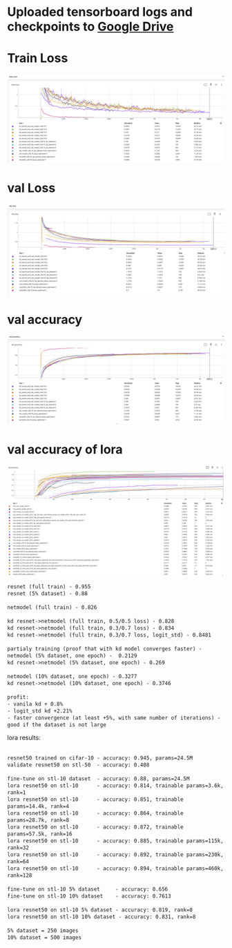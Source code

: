# Uploaded tensorboard logs and checkpoints to [Google Drive](https://drive.google.com/file/d/13yYxejBc9C6WCFMYoM9ZdNa96tkT1RR7/view?usp=drive_link)

# Train Loss
![alt text](results/train_loss.png)


# val Loss
![alt text](results/val_loss.png)

# val accuracy
![alt text](results/val_accuracy.png)

# val accuracy of lora
![alt text](results/lora_results.png)

```
resnet (full train) - 0.955
resnet (5% dataset) - 0.88

netmodel (full train) - 0.826

kd resnet->netmodel (full train, 0.5/0.5 loss) - 0.828
kd resnet->netmodel (full train, 0.3/0.7 loss) - 0.834
kd resnet->netmodel (full train, 0.3/0.7 loss, logit_std) - 0.8481

partialy training (proof that with kd model converges faster) -
netmodel (5% dataset, one epoch) -  0.2129
kd resnet->netmodel (5% dataset, one epoch) - 0.269

netmodel (10% dataset, one epoch) - 0.3277
kd resnet->netmodel (10% dataset, one epoch) - 0.3746

profit:
- vanila kd + 0.8%
- logit_std kd +2.21%
- faster convergence (at least +5%, with same number of iterations) - good if the dataset is not large
```


lora results:
```

resnet50 trained on cifar-10 - accuracy: 0.945, params=24.5M
validate resnet50 on stl-50  - accuracy: 0.408

fine-tune on stl-10 dataset  - accuracy: 0.88, params=24.5M
lora resnet50 on stl-10      - accuracy: 0.814, trainable params=3.6k, rank=1
lora resnet50 on stl-10      - accuracy: 0.851, trainable params=14.4k, rank=4
lora resnet50 on stl-10      - accuracy: 0.864, trainable params=28.7k, rank=8
lora resnet50 on stl-10      - accuracy: 0.872, trainable params=57.5k, rank=16
lora resnet50 on stl-10      - accuracy: 0.885, trainable params=115k, rank=32
lora resnet50 on stl-10      - accuracy: 0.892, trainable params=230k, rank=64
lora resnet50 on stl-10      - accuracy: 0.894, trainable params=460k, rank=128

fine-tune on stl-10 5% dataset     - accuracy: 0.656
fine-tune on stl-10 10% dataset    - accuracy: 0.7613

lora resnet50 on stl-10 5% dataset - accuracy: 0.819, rank=8
lora resnet50 on stl-10 10% dataset - accuracy: 0.831, rank=8

5% dataset = 250 images
10% dataset = 500 images
```